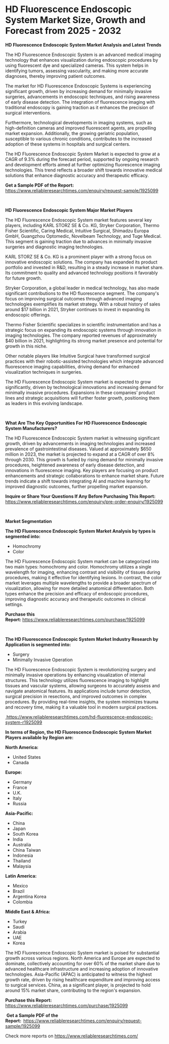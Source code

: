 <p><h1>HD Fluorescence Endoscopic System Market Size, Growth and Forecast from 2025 - 2032</h1></p><p><strong>HD Fluorescence Endoscopic System Market Analysis and Latest Trends</strong></p>
<p><p>The HD Fluorescence Endoscopic System is an advanced medical imaging technology that enhances visualization during endoscopic procedures by using fluorescent dye and specialized cameras. This system helps in identifying tumors, assessing vascularity, and making more accurate diagnoses, thereby improving patient outcomes. </p><p>The market for HD Fluorescence Endoscopic Systems is experiencing significant growth, driven by increasing demand for minimally invasive surgeries, advancements in endoscopic techniques, and rising awareness of early disease detection. The integration of fluorescence imaging with traditional endoscopy is gaining traction as it enhances the precision of surgical interventions. </p><p>Furthermore, technological developments in imaging systems, such as high-definition cameras and improved fluorescent agents, are propelling market expansion. Additionally, the growing geriatric population, susceptible to various chronic conditions, contributes to the increased adoption of these systems in hospitals and surgical centers. </p><p>The HD Fluorescence Endoscopic System Market is expected to grow at a CAGR of 9.3% during the forecast period, supported by ongoing research and development efforts aimed at further optimizing fluorescence imaging technologies. This trend reflects a broader shift towards innovative medical solutions that enhance diagnostic accuracy and therapeutic efficacy.</p></p>
<p><strong>Get a Sample PDF of the Report:&nbsp;</strong> <a href="https://www.reliableresearchtimes.com/enquiry/request-sample/1925099?utm_campaign=3214&utm_medium=2&utm_source=Github&utm_content=ia&utm_term=28032025&utm_id=hd-fluorescence-endoscopic-system">https://www.reliableresearchtimes.com/enquiry/request-sample/1925099</a></p>
<p>&nbsp;</p>
<p><strong>HD Fluorescence Endoscopic System Major Market Players</strong></p>
<p><p>The HD Fluorescence Endoscopic System market features several key players, including KARL STORZ SE & Co. KG, Stryker Corporation, Thermo Fisher Scientific, Caring Medical, Intuitive Surgical, Shimadzu Europa GmbH, Guangzhou Optomedic, Novelbeam Technology, and Tuge Medical. This segment is gaining traction due to advances in minimally invasive surgeries and diagnostic imaging technologies.</p><p>KARL STORZ SE & Co. KG is a prominent player with a strong focus on innovative endoscopic solutions. The company has expanded its product portfolio and invested in R&D, resulting in a steady increase in market share. Its commitment to quality and advanced technology positions it favorably for future growth.</p><p>Stryker Corporation, a global leader in medical technology, has also made significant contributions to the HD fluorescence segment. The company's focus on improving surgical outcomes through advanced imaging technologies exemplifies its market strategy. With a robust history of sales around $17 billion in 2021, Stryker continues to invest in expanding its endoscopic offerings.</p><p>Thermo Fisher Scientific specializes in scientific instrumentation and has a strategic focus on expanding its endoscopic systems through innovation in imaging technologies. The company reported revenues of approximately $40 billion in 2021, highlighting its strong market presence and potential for growth in this niche.</p><p>Other notable players like Intuitive Surgical have transformed surgical practices with their robotic-assisted technologies which integrate advanced fluorescence imaging capabilities, driving demand for enhanced visualization techniques in surgeries.</p><p>The HD Fluorescence Endoscopic System market is expected to grow significantly, driven by technological innovations and increasing demand for minimally invasive procedures. Expansions in these companies’ product lines and strategic acquisitions will further foster growth, positioning them as leaders in this evolving landscape.</p></p>
<p>&nbsp;</p>
<p><strong>What Are The Key Opportunities For HD Fluorescence Endoscopic System Manufacturers?</strong></p>
<p><p>The HD Fluorescence Endoscopic System market is witnessing significant growth, driven by advancements in imaging technologies and increased prevalence of gastrointestinal diseases. Valued at approximately $650 million in 2023, the market is projected to expand at a CAGR of over 8% through 2030. This growth is fueled by rising demand for minimally invasive procedures, heightened awareness of early disease detection, and innovations in fluorescence imaging. Key players are focusing on product enhancements and strategic collaborations to enhance market share. Future trends indicate a shift towards integrating AI and machine learning for improved diagnostic outcomes, further propelling market expansion.</p></p>
<p><strong>Inquire or Share Your Questions If Any Before Purchasing This Report:</strong> <a href="https://www.reliableresearchtimes.com/enquiry/pre-order-enquiry/1925099?utm_campaign=3214&utm_medium=2&utm_source=Github&utm_content=ia&utm_term=28032025&utm_id=hd-fluorescence-endoscopic-system">https://www.reliableresearchtimes.com/enquiry/pre-order-enquiry/1925099</a></p>
<p>&nbsp;</p>
<p><strong>Market Segmentation</strong></p>
<p><strong>The HD Fluorescence Endoscopic System Market Analysis by types is segmented into:</strong></p>
<p><ul><li>Homochromy</li><li>Color</li></ul></p>
<p><p>The HD Fluorescence Endoscopic System market can be categorized into two main types: homochromy and color. Homochromy utilizes a single wavelength for imaging, enhancing contrast and visibility of tissues during procedures, making it effective for identifying lesions. In contrast, the color market leverages multiple wavelengths to provide a broader spectrum of visualization, allowing for more detailed anatomical differentiation. Both types enhance the precision and efficacy of endoscopic procedures, improving diagnostic accuracy and therapeutic outcomes in clinical settings.</p></p>
<p><strong>Purchase this Report:&nbsp;</strong><a href="https://www.reliableresearchtimes.com/purchase/1925099?utm_campaign=3214&utm_medium=2&utm_source=Github&utm_content=ia&utm_term=28032025&utm_id=hd-fluorescence-endoscopic-system">https://www.reliableresearchtimes.com/purchase/1925099</a></p>
<p>&nbsp;</p>
<p><strong>The HD Fluorescence Endoscopic System Market Industry Research by Application is segmented into:</strong></p>
<p><ul><li>Surgery</li><li>Minimally Invasive Operation</li></ul></p>
<p><p>The HD Fluorescence Endoscopic System is revolutionizing surgery and minimally invasive operations by enhancing visualization of internal structures. This technology utilizes fluorescence imaging to highlight tissues and vascular systems, allowing surgeons to accurately assess and navigate anatomical features. Its applications include tumor detection, surgical precision in resections, and improved outcomes in complex procedures. By providing real-time insights, the system minimizes trauma and recovery time, making it a valuable tool in modern surgical practices.</p></p>
<p><a href="https://www.reliableresearchtimes.com/hd-fluorescence-endoscopic-system-r1925099?utm_campaign=3214&utm_medium=2&utm_source=Github&utm_content=ia&utm_term=28032025&utm_id=hd-fluorescence-endoscopic-system">&nbsp;https://www.reliableresearchtimes.com/hd-fluorescence-endoscopic-system-r1925099</a></p>
<p><strong>In terms of Region, the HD Fluorescence Endoscopic System Market Players available by Region are:</strong></p>
<p>
    <p> <strong> North America: </strong>
        <ul>
            <li>United States</li>
            <li>Canada</li>
        </ul>
        </p> 
    <p> <strong> Europe: </strong>
        <ul>
            <li>Germany</li>
            <li>France</li>
            <li>U.K.</li>
            <li>Italy</li>
            <li>Russia</li>
        </ul>
        </p> 
    <p> <strong> Asia-Pacific: </strong>
        <ul>
            <li>China</li>
            <li>Japan</li>
            <li>South Korea</li>
            <li>India</li>
            <li>Australia</li>
            <li>China Taiwan</li>
            <li>Indonesia</li>
            <li>Thailand</li>
            <li>Malaysia</li>
        </ul>
        </p> 
    <p> <strong> Latin America: </strong>
        <ul>
            <li>Mexico</li>
            <li>Brazil</li>
            <li>Argentina Korea</li>
            <li>Colombia</li>
        </ul>
        </p> 
    <p> <strong> Middle East & Africa: </strong>
        <ul>
            <li>Turkey</li>
            <li>Saudi</li>
            <li>Arabia</li>
            <li>UAE</li>
            <li>Korea</li>
        </ul>
    </p>
    </p>
<p><p>The HD Fluorescence Endoscopic System market is poised for substantial growth across various regions. North America and Europe are expected to dominate, collectively accounting for over 60% of the market share due to advanced healthcare infrastructure and increasing adoption of innovative technologies. Asia-Pacific (APAC) is anticipated to witness the highest growth rate, driven by rising healthcare expenditure and improving access to surgical services. China, as a significant player, is projected to hold around 15% market share, contributing to the region's expansion.</p></p>
<p><strong>Purchase this Report: </strong><a href="https://www.reliableresearchtimes.com/purchase/1925099?utm_campaign=3214&utm_medium=2&utm_source=Github&utm_content=ia&utm_term=28032025&utm_id=hd-fluorescence-endoscopic-system">https://www.reliableresearchtimes.com/purchase/1925099</a></p>
<p>&nbsp;<strong>Get a Sample PDF of the Report:&nbsp;&nbsp;</strong><a href="https://www.reliableresearchtimes.com/enquiry/request-sample/1925099?utm_campaign=3214&utm_medium=2&utm_source=Github&utm_content=ia&utm_term=28032025&utm_id=hd-fluorescence-endoscopic-system">https://www.reliableresearchtimes.com/enquiry/request-sample/1925099</a></p>
<p><strong></strong></p>
<p>Check more reports on <a href="https://www.reliableresearchtimes.com/?utm_campaign=3214&utm_medium=2&utm_source=Github&utm_content=ia&utm_term=28032025&utm_id=hd-fluorescence-endoscopic-system">https://www.reliableresearchtimes.com/</a></p>